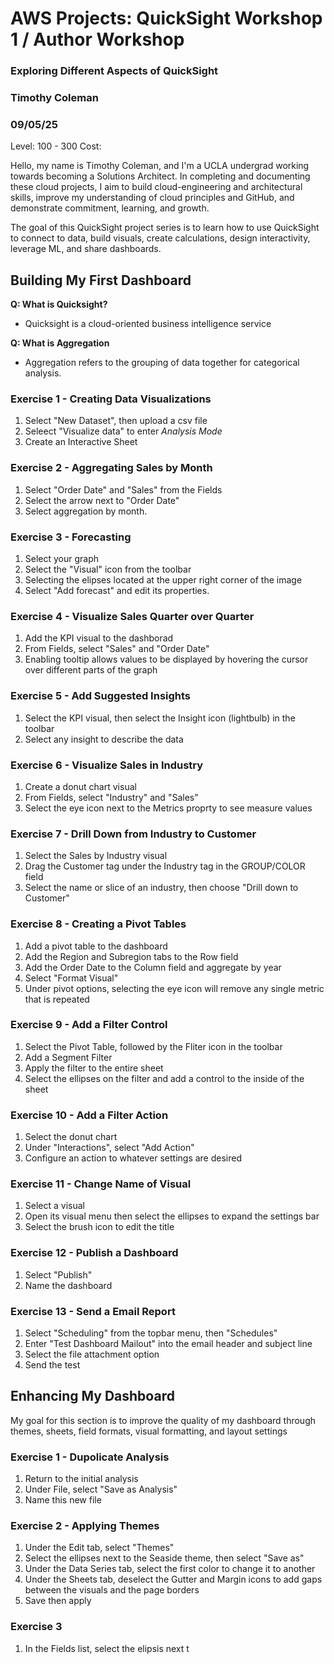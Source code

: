 # AWS Projects: QuickSight Workshop 1 / Author Workshop
### Exploring Different Aspects of QuickSight
### Timothy Coleman
### 09/05/25
Level: 100 - 300 
Cost: 


Hello, my name is Timothy Coleman, and I'm a UCLA undergrad working towards becoming a Solutions Architect. In completing and documenting these cloud projects, I aim to build cloud-engineering and architectural skills, improve my understanding of cloud principles and GitHub, and demonstrate commitment, learning, and growth.

The goal of this QuickSight project series is to learn how to use QuickSight to connect to data, build visuals, create calculations, design interactivity, leverage ML, and share dashboards.

 ## Building My First Dashboard
 
**Q: What is Quicksight?**
- Quicksight is a cloud-oriented business intelligence service

**Q: What is Aggregation**
- Aggregation refers to the grouping of data together for categorical analysis.

### Exercise 1 - Creating Data Visualizations
1. Select "New Dataset", then upload a csv file
2. Seleect "Visualize data" to enter _Analysis Mode_
3. Create an Interactive Sheet

### Exercise 2 - Aggregating Sales by Month
1. Select "Order Date" and "Sales" from the Fields
2. Select the arrow next to "Order Date"
3. Select aggregation by month.

### Exercise 3 - Forecasting
1. Select your graph
2. Select the "Visual" icon from the toolbar
3. Selecting the elipses located at the upper right corner of the image
4. Select "Add forecast" and edit its properties.

### Exercise 4 - Visualize Sales Quarter over Quarter
1. Add the KPI visual to the dashborad
2. From Fields, select "Sales" and "Order Date"
3. Enabling tooltip allows values to be displayed by hovering the cursor over different parts of the graph

### Exercise 5 - Add Suggested Insights
 1. Select the KPI visual, then select the Insight icon (lightbulb) in the toolbar
 2. Select any insight to describe the data

### Exercise 6 - Visualize Sales in Industry
1. Create a donut chart visual
2. From Fields, select "Industry" and "Sales"
3. Select the eye icon next to the Metrics proprty to see measure values

### Exercise 7 - Drill Down from Industry to Customer
1. Select the Sales by Industry visual
2. Drag the Customer tag under the Industry tag in the GROUP/COLOR field
3. Select the name or slice of an industry, then choose "Drill down to Customer"

### Exercise 8 - Creating a Pivot Tables
1. Add a pivot table to the dashboard
2. Add the Region and Subregion tabs to the Row field
3. Add the Order Date to the Column field and aggregate by year
4. Select "Format Visual"
5. Under pivot options, selecting the eye icon will remove any single metric that is repeated

### Exercise 9 - Add a Filter Control
1. Select the Pivot Table, followed by the Fliter icon in the toolbar
2. Add a Segment Filter
3. Apply the filter to the entire sheet
4. Select the ellipses on the filter and add a control to the inside of the sheet

### Exercise 10 - Add a Filter Action
1. Select the donut chart
2. Under "Interactions", select "Add Action"
3. Configure an action to whatever settings are desired

### Exercise 11 - Change Name of Visual
1. Select a visual
2. Open its visual menu then select the ellipses to expand the settings bar
3. Select the brush icon to edit the title

### Exercise 12 - Publish a Dashboard
1. Select "Publish"
2. Name the dashboard

### Exercise 13 - Send a Email Report
1. Select "Scheduling" from the topbar menu, then "Schedules"
2. Enter "Test Dashboard Mailout" into the email header and subject line
3. Select the file attachment option
4. Send the test

## Enhancing My Dashboard

My goal for this section is to improve the quality of my dashboard through themes, sheets, field formats, visual formatting, and layout settings

### Exercise 1 - Dupolicate Analysis
1. Return to the initial analysis
2. Under File, select "Save as Analysis"
3. Name this new file

### Exercise 2 - Applying Themes
1. Under the Edit tab, select "Themes"
2. Select the ellipses next to the Seaside theme, then select "Save as"
3. Under the Data Series tab, select the first color to change it to another
4. Under the Sheets tab, deselect the Gutter and Margin icons to add gaps between the visuals and the page borders
5. Save then apply

### Exercise 3
1. In the Fields list, select the elipsis next t
